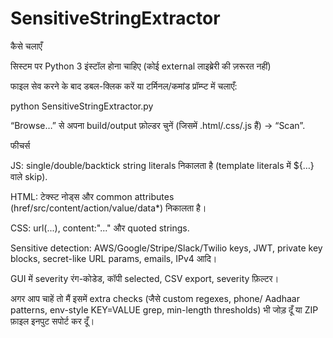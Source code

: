 # SensitiveStringExtractor
कैसे चलाएँ

सिस्टम पर Python 3 इंस्टॉल होना चाहिए (कोई external लाइब्रेरी की ज़रूरत नहीं)

फाइल सेव करने के बाद डबल-क्लिक करें या टर्मिनल/कमांड प्रॉम्प्ट में चलाएँ:

python SensitiveStringExtractor.py


“Browse…” से अपना build/output फ़ोल्डर चुनें (जिसमें .html/.css/.js हैं) → “Scan”.

फीचर्स

JS: single/double/backtick string literals निकालता है (template literals में ${…} वाले skip).

HTML: टेक्स्ट नोड्स और common attributes (href/src/content/action/value/data*) निकालता है।

CSS: url(...), content:"..." और quoted strings.

Sensitive detection: AWS/Google/Stripe/Slack/Twilio keys, JWT, private key blocks, secret-like URL params, emails, IPv4 आदि।

GUI में severity रंग-कोडेड, कॉपी selected, CSV export, severity फ़िल्टर।

अगर आप चाहें तो मैं इसमें extra checks (जैसे custom regexes, phone/ Aadhaar patterns, env-style KEY=VALUE grep, min-length thresholds) भी जोड़ दूँ या ZIP फ़ाइल इनपुट सपोर्ट कर दूँ।
